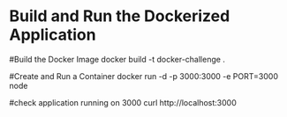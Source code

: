 # Build and Run the Dockerized Application
#Build the Docker Image
docker build -t docker-challenge .

#Create and Run a Container
docker run -d -p 3000:3000 -e PORT=3000 node

#check application running on 3000
curl http://localhost:3000
